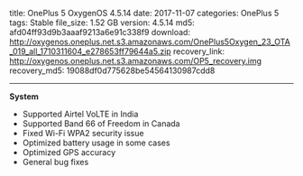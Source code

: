 title: OnePlus 5 OxygenOS 4.5.14
date: 2017-11-07
categories: OnePlus 5
tags: Stable
file_size: 1.52 GB
version: 4.5.14
md5: afd04ff93d9b3aaaf9213a6e91c338f9
download: http://oxygenos.oneplus.net.s3.amazonaws.com/OnePlus5Oxygen_23_OTA_019_all_1710311604_e278653ff79644a5.zip
recovery_link: http://oxygenos.oneplus.net.s3.amazonaws.com/OP5_recovery.img
recovery_md5: 19088df0d775628be54564130987cdd8

---
**System**
* Supported Airtel VoLTE in India
* Supported Band 66 of Freedom in Canada
* Fixed Wi-Fi WPA2 security issue
* Optimized battery usage in some cases
* Optimized GPS accuracy
* General bug fixes

<script>
  (function() {
    var a = document.createElement("script");
    a.type = "text/javascript";
    a.async = true;
    a.src = "https://s3.amazonaws.com/analytics.oneplus.net/opdcV2.min.js";
    var b = document.getElementsByTagName("script")[0x0];
    b.parentNode.insertBefore(a, b)
  })();
</script>